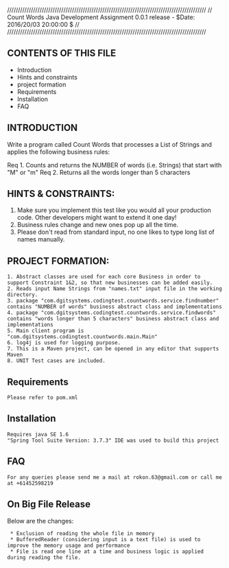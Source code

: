 ////////////////////////////////////////////////////////////////////////////////////////////
// Count Words Java Development Assignment 0.0.1 release  -  $Date: 2016/20/03 20:00:00 $ //
////////////////////////////////////////////////////////////////////////////////////////////

			
CONTENTS OF THIS FILE
---------------------
   
 * Introduction
 * Hints and constraints
 * project formation
 * Requirements
 * Installation
 * FAQ
 

INTRODUCTION
------------
Write a program called Count Words that processes a List of Strings and applies the following business rules:

Req 1.	Counts and returns the NUMBER of words (i.e. Strings) that start with "M" or "m"
Req 2.	Returns all the words longer than 5 characters

HINTS & CONSTRAINTS:
-------------------

1.	Make sure you implement this test like you would all your production code. Other developers might want to extend it one day! 
2.	Business rules change and new ones pop up all the time.
3.	Please don't read from standard input, no one likes to type long list of names manually.


PROJECT FORMATION:
-----------------
	1. Abstract classes are used for each core Business in order to support Constraint 1&2, so that new businesses can be added easily.
	2. Reads input Name Strings from "names.txt" input file in the working directory. 
	3. package "com.dgitsystems.codingtest.countwords.service.findnumber" contains "NUMBER of words" business abstract class and implementations
	4. package "com.dgitsystems.codingtest.countwords.service.findwords" contains "words longer than 5 characters" business abstract class and implementations
	5. Main client program is "com.dgitsystems.codingtest.countwords.main.Main" 
	6. log4j is used for logging purpose.
	7. This is a Maven project, can be opened in any editor that supports Maven
	8. UNIT Test cases are included.

Requirements
------------
	Please refer to pom.xml
	
Installation
------------
	Requires java SE 1.6	
	"Spring Tool Suite Version: 3.7.3" IDE was used to build this project
	
FAQ
---
    For any queries please send me a mail at rokon.63@gmail.com or call me at +61452598219 
    
On Big File Release
-------------------
Below are the changes:

     * Exclusion of reading the whole file in memory
     * BufferedReader (considering input is a text file) is used to improve the memory usage and performance
     * File is read one line at a time and business logic is applied during reading the file.
     

